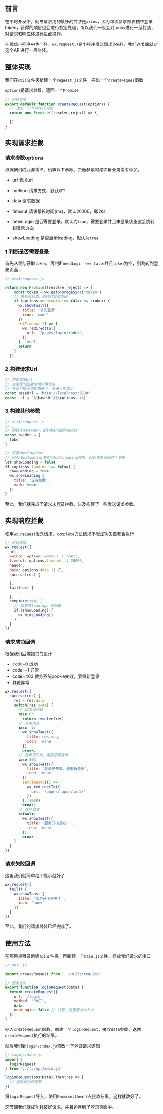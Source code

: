 ## 前言

在平时开发中，网络请求用的最多的应该是`axios`，因为每次请求都要携带登录token，获得的响应也会进行特定处理，所以我们一般会对`axios`进行一层封装，对请求和响应体进行拦截操作。

在微信小程序中也一样，`wx.request()`是小程序发送请求的API，我们这节课就对这个API进行一层封装。

## 整体实现

我们在`util`文件夹新建一个`request.js`文件，导出一个`createReques`函数

`options`是请求参数，返回一个`Promise`

```js
// 创建请求
export default function createRequest(options) {
  // 返回一个Promise对象
  return new Promise((resolve,reject) => {

  })
}
```

## 实现请求拦截

### 请求参数options

根据我们的业务需求，设置以下参数，其他参数可按项目业务需求添加。

- url 请求url

- method 请求方式，默认`GET`

- data 请求数据

- timeout 请求最长时间(ms)，默认20000，即20s

- needLogin 是否需要登录，默认为`true`，需要登录并且未登录状态直接跳转到登录页面

- showLoading 是否展示loading，默认为`true`

### 1.判断是否需要登录

首先从缓存获取`token`，再判断`needLogin !== false`并且`token`为空，则跳转到登录页面 。

```js
// util/request.js

return new Promise((resolve,reject) => {
    const token = wx.getStorageSync('token')
    // 未登录状态，跳转到登录页面
    if (options.needLogin !== false && !token) {
      wx.showToast({
        title: '请先登录',
        icon: 'none'
      })
      setTimeout(() => {
        wx.redirectTo({
          url: '/pages/login/index',
        })
      }, 1000);
      return
    }
  })
```

### 2.构建请求Url

```js
// 构建请求url
// 这里暂时配置本地环境域名
// 等我们把环境配置讲了，再进一步优化
const baseUrl = "http://localhost:3000"
const url = `${baseUrl}${options.url}`
```

### 3.构建其他参数

```js
// util/request.js
// ...
// 构建请求header，把token放到header
const header = {
  token
}

// 设置showLoading
// 因为showLoading要配合hideLoading使用，因此需要记录这个变量
let showLoading = false
if (options.loading !== false) {
  showLoading = true
  wx.showLoading({
    title: '正在加载',
    mask: true
  })
}
```

至此，我们就完成了请求未登录拦截，以及构建了一些发送请求参数。

## 实现响应拦截

使用`wx.request`发送请求，`complete`方法请求不管成功失败都会执行

```js
// 发送请求
wx.request({
  url,
  method: options.method || 'GET',
  timeout: options.timeout || 20000,
  header,
  data: options.data || {},
  success(res) {

  },
  fail(res) {

  },
  complete(res) {
    // 如果有loading，就隐藏
    if (showLoading) {
      wx.hideLoading()
    }
  }
})
```

### 请求成功回调

根据我们后端接口的设计

- code=0 成功
- code=-1 异常
- code=403 教务系统cookie失效，要重新登录
- 其他异常

```js
wx.request({
  success(res) {
    res = res.data
    switch(res.code) {
      // 请求没问题
      case 0:
        return resolve(res)
      // 异常信息
      case -1:
        wx.showToast({
          title: res.msg,
          icon: 'none'
        })
        break;
      // 登录已失效，需要重新登录
      case 403:
        wx.showToast({
          title: '登录已失效，请重新登录',
          icon: 'none'
        })
        setTimeout(() => {
          wx.redirectTo({
            url: '/pages/login/index',
          })
        }, 1000);
        break;
      // 其他异常
      default:
        wx.showToast({
          title: '服务开小差啦！',
          icon: 'none'
        })
        break
    }
  }
})
```

### 请求失败回调

这里我们就简单给个提示就好了

```js
wx.request({
  fail() {
    wx.showToast({
      title: '服务开小差啦！',
      icon: 'none'
    })
  }
})
```

至此，我们的请求封装已经完成了。

## 使用方法

在项目根目录新建`api`文件夹，再新建一个`main.js`文件，存放我们请求的接口

```js
// main.js

import createRequest from '../utils/request'

// 登录请求
export function loginRequest(data) {
  return createRequest({
    url: '/login',
    method: 'POST',
    data,
    needLogin: false // 注意，这里要为false
  })
}
```

导入`createRequest`函数，新建一个`loginRequest`，接收`data`参数，返回`createRequest`执行的结果。

然后我们到`login/index.js`修改一下登录请求逻辑

```js
// login/index.js
import {
  loginRequest
} from "../../api/main.js"

loginRequest(postData).then(res => {
  // 登录成功的逻辑
})
```

将`loginRequest`导入，使用`Promise.then()`去接收结果，这样就改好了。

这节课我们就成功封装好请求，并且运用到了登录页面中。